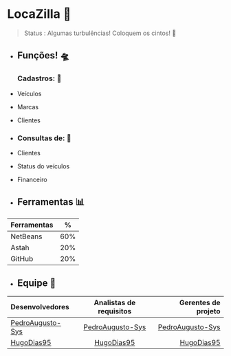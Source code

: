 # LocaZilla 🚗

> Status : Algumas turbulências! Coloquem os cintos! 👻

 - ## Funções! 🛸
   ### Cadastros: 📂
- Veículos 
- Marcas
- Clientes

 - ### Consultas de: 📝
- Clientes
- Status do veículos
- Financeiro



- ## Ferramentas 📊

Ferramentas | %
------------ | ------
NetBeans | 60%
Astah | 20%
GitHub | 20%


- ## Equipe 🌌

Desenvolvedores | Analistas de requisitos | Gerentes de projeto
:--------- | :------: | -------:
[PedroAugusto-Sys](https://github.com/PedroAugusto-Sys) | [PedroAugusto-Sys](https://github.com/PedroAugusto-Sys) | [PedroAugusto-Sys](https://github.com/PedroAugusto-Sys) 
[HugoDias95](https://github.com/HugoDias95) | [HugoDias95](https://github.com/HugoDias95) | [HugoDias95](https://github.com/HugoDias95) 


